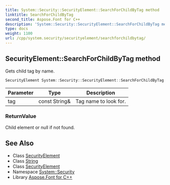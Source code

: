 ```yaml
---
title: System::Security::SecurityElement::SearchForChildByTag method
linktitle: SearchForChildByTag
second_title: Aspose.Font for C++
description: 'System::Security::SecurityElement::SearchForChildByTag method. Gets child tag by name in C++.'
type: docs
weight: 1100
url: /cpp/system.security/securityelement/searchforchildbytag/
---
```

## SecurityElement::SearchForChildByTag method


Gets child tag by name.

```cpp
SecurityElement System::Security::SecurityElement::SearchForChildByTag(const String &tag)
```


| Parameter | Type | Description |
| --- | --- | --- |
| tag | const String\& | Tag name to look for. |

### ReturnValue

Child element or null if not found.

## See Also

* Class [SecurityElement](../)
* Class [String](../../../system/string/)
* Class [SecurityElement](../)
* Namespace [System::Security](../../)
* Library [Aspose.Font for C++](../../../)
